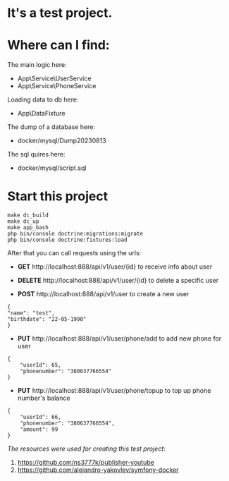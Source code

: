 It's a test project.
====================

Where can I find:
================

The main logic here:
- App\Service\UserService
- App\Service\PhoneService

Loading data to db here:
- App\DataFixture

The dump of a database here:
- docker/mysql/Dump20230813


The sql quires here:
- docker/mysql/script.sql


Start this project
==================

```console
make dc_build
make dc_up
make app_bash
php bin/console doctrine:migrations:migrate
php bin/console doctrine:fixtures:load
```

After that you can call requests using the urls:

- **GET** http://localhost:888/api/v1/user/{id}
  to receive info about user

- **DELETE** http://localhost:888/api/v1/user/{id}
        to delete a specific user

- **POST** http://localhost:888/api/v1/user
        to create a new user
```
{
"name": "test",
"birthdate": "22-05-1990"
}
```

- **PUT** http://localhost:888/api/v1/user/phone/add
        to add new phone for user
```
{
    "userId": 65,
    "phonenumber": "380637766554"
}
```

- **PUT** http://localhost:888/api/v1/user/phone/topup
    to top up phone number's balance
```
{
    "userId": 66,
    "phonenumber": "380637766554",
    "amount": 99
}
 ```


*The resources were used for creating this test project*:
1. https://github.com/ns3777k/publisher-youtube
2. https://github.com/alejandro-yakovlev/symfony-docker

